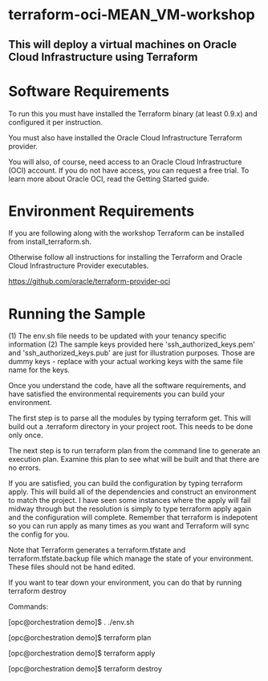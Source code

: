 # terraform-oci-MEAN_VM-workshop

## This will deploy a  virtual machines on Oracle Cloud Infrastructure using Terraform

# Software Requirements

To run this you must have installed the Terraform binary (at least 0.9.x) and configured it per instruction.

You must also have installed the Oracle Cloud Infrastructure Terraform provider.

You will also, of course, need access to an Oracle Cloud Infrastructure (OCI) account. If you do not have access, you can request a free trial. To learn more about Oracle OCI, read the Getting Started guide.

# Environment Requirements

If you are following along with the workshop Terraform can be installed from install_terraform.sh.

Otherwise follow all instructions for installing the Terraform and Oracle Cloud Infrastructure Provider executables.

https://github.com/oracle/terraform-provider-oci


# Running the Sample

(1) The env.sh file needs to be updated with your tenancy specific information
(2) The sample keys provided here 'ssh_authorized_keys.pem' and 'ssh_authorized_keys.pub' are just for illustration purposes. Those are dummy keys - replace with your actual working keys with the same file name for the keys.

Once you understand the code, have all the software requirements, and have satisfied the environmental requirements you can build your environment.

The first step is to parse all the modules by typing terraform get. This will build out a .terraform directory in your project root. This needs to be done only once.

The next step is to run terraform plan from the command line to generate an execution plan. Examine this plan to see what will be built and that there are no errors.

If you are satisfied, you can build the configuration by typing terraform apply. This will build all of the dependencies and construct an environment to match the project. I have seen some instances where the apply will fail midway through but the resolution is simply to type terraform apply again and the configuration will complete. Remember that terraform is indepotent so you can run apply as many times as you want and Terraform will sync the config for you.

Note that Terraform generates a terraform.tfstate and terraform.tfstate.backup file which manage the state of your environment. These files should not be hand edited.

If you want to tear down your environment, you can do that by running terraform destroy

Commands:

[opc@orchestration demo]$	. ./env.sh

[opc@orchestration demo]$	terraform plan

[opc@orchestration demo]$	terraform apply

[opc@orchestration demo]$	terraform destroy
